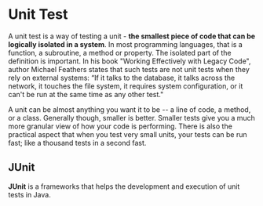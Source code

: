 
# Unit Test

A unit test is a way of testing a unit - **the smallest piece of code that can be logically isolated in a system**. In most programming languages, that is a function, a subroutine, a method or property. The isolated part of the definition is important. In his book "Working Effectively with Legacy Code", author Michael Feathers states that such tests are not unit tests when they rely on external systems: “If it talks to the database, it talks across the network, it touches the file system, it requires system configuration, or it can't be run at the same time as any other test."

A unit can be almost anything you want it to be -- a line of code, a method, or a class. Generally though, smaller is better. Smaller tests give you a much more granular view of how your code is performing. There is also the practical aspect that when you test very small units, your tests can be run fast; like a thousand tests in a second fast.

## JUnit

**JUnit** is a frameworks that helps the development and execution of unit tests in Java.
